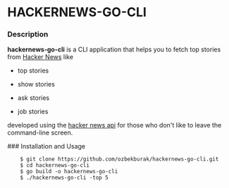 # HACKERNEWS-GO-CLI

### Description

**hackernews-go-cli** is a CLI application that helps you to fetch
top stories from [Hacker News](https://news.ycombinator.com/) like

* top stories

* show stories

* ask stories

* job stories

developed using the [hacker news api](https://github.com/HackerNews/API)
for those who don't like to leave the command-line screen.

### Installation and Usage

```
    $ git clone https://github.com/ozbekburak/hackernews-go-cli.git
    $ cd hackernews-go-cli
    $ go build -o hackernews-go-cli
    $ ./hackernews-go-cli -top 5
```